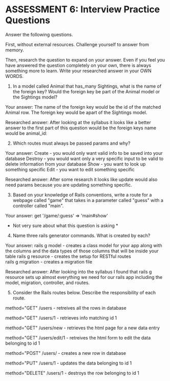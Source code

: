 # ASSESSMENT 6: Interview Practice Questions
Answer the following questions.

First, without external resources. Challenge yourself to answer from memory.

Then, research the question to expand on your answer. Even if you feel you have answered the question completely on your own, there is always something more to learn. Write your researched answer in your OWN WORDS.

1. In a model called Animal that has_many Sightings, what is the name of the foreign key? Would the foreign key be part of the Animal model or the Sightings model?

  Your answer: The name of the foreign key would be the id of the matched Animal row. The foreign key would be apart of the Sightings model. 

  Researched answer: After looking at the syllabus it looks like a better answer to the first part of this question would be the foreign keys name would be animal_id:



2. Which routes must always be passed params and why?

  Your answer: Create - you would only want valid info to be saved into your database 
               Destroy - you would want only a very specific input to be valid to delete information from your database
               Show - you want to look up something specific
               Edit - you want to edit something specific 

  Researched answer: After some research it looks like update would also need params because you are updating something specific.



3. Based on your knowledge of Rails conventions, write a route for a webpage called "game" that takes in a parameter called "guess" with a controller called "main".

  Your answer: get '/game/:guess' => 'main#show'

* Not very sure about what this question is asking *

4. Name three rails generator commands. What is created by each?

  Your answer: rails g model - creates a class model for your app along with the columns and the data types of those columns that will be inside your table
               rails g resource - creates the setup for RESTful routes  
               rails g migration - creates a migration file

  Researched answer: After looking into the syllabus I found that rails g resource sets up almost everything we need for our rails app including the model, migration, controller, and routes.



5. Consider the Rails routes below. Describe the responsibility of each route.

method="GET"    /users -   retreives all the rows in database      

method="GET"    /users/1 - retrieves info matching id 1

method="GET"    /users/new - retrieves the html page for a new data entry

method="GET"    /users/edit/1 - retreives the html form to edit the data belonging to id 1

method="POST"   /users/ - creates a new row in database

method="PUT"    /users/1 - updates the data belonging to id 1    

method="DELETE" /users/1 - destroys the row belonging to id 1    

